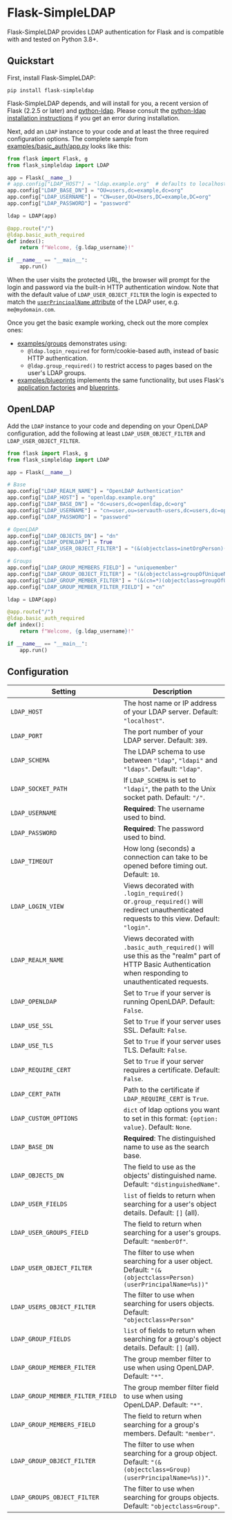 # Flask-SimpleLDAP
Flask-SimpleLDAP provides LDAP authentication for Flask and is compatible with and tested on Python 3.8+.

## Quickstart
First, install Flask-SimpleLDAP:

```shell
pip install flask-simpleldap
```

Flask-SimpleLDAP depends, and will install for you, a recent version of Flask
(2.2.5 or later) and [python-ldap](https://python-ldap.org/).
Please consult the [python-ldap installation instructions](https://www.python-ldap.org/en/latest/installing.html) if you get an error during installation.

Next, add an `LDAP` instance to your code and at least the three
required configuration options. The complete sample from
[examples/basic_auth/app.py](examples/basic_auth/app.py) looks like this:

```python
from flask import Flask, g
from flask_simpleldap import LDAP

app = Flask(__name__)
# app.config["LDAP_HOST"] = "ldap.example.org"  # defaults to localhost
app.config["LDAP_BASE_DN"] = "OU=users,dc=example,dc=org"
app.config["LDAP_USERNAME"] = "CN=user,OU=Users,DC=example,DC=org"
app.config["LDAP_PASSWORD"] = "password"

ldap = LDAP(app)

@app.route("/")
@ldap.basic_auth_required
def index():
    return f"Welcome, {g.ldap_username}!"

if __name__ == "__main__":
    app.run()
```

When the user visits the protected URL, the browser will prompt for the
login and password via the built-in HTTP authentication window. Note that
with the default value of `LDAP_USER_OBJECT_FILTER` the login is expected
to match the [`userPrincipalName` attribute](https://ldapwiki.com/wiki/UserPrincipalName)
of the LDAP user, e.g. `me@mydomain.com`.

Once you get the basic example working, check out the more complex ones:

- [examples/groups](examples/groups) demonstrates using:
  - `@ldap.login_required` for form/cookie-based auth, instead of basic HTTP authentication.
  - `@ldap.group_required()` to restrict access to pages based on the user's LDAP groups.
- [examples/blueprints](examples/blueprints) implements the same functionality, but uses Flask's
[application factories](https://flask.palletsprojects.com/en/3.0.x/patterns/appfactories/)
and [blueprints](https://flask.palletsprojects.com/en/3.0.x/blueprints/).


## OpenLDAP
Add the `LDAP` instance to your code and depending on your OpenLDAP
configuration, add the following at least `LDAP_USER_OBJECT_FILTER` and
`LDAP_USER_OBJECT_FILTER`.

```python
from flask import Flask, g
from flask_simpleldap import LDAP

app = Flask(__name__)

# Base
app.config["LDAP_REALM_NAME"] = "OpenLDAP Authentication"
app.config["LDAP_HOST"] = "openldap.example.org"
app.config["LDAP_BASE_DN"] = "dc=users,dc=openldap,dc=org"
app.config["LDAP_USERNAME"] = "cn=user,ou=servauth-users,dc=users,dc=openldap,dc=org"
app.config["LDAP_PASSWORD"] = "password"

# OpenLDAP
app.config["LDAP_OBJECTS_DN"] = "dn"
app.config["LDAP_OPENLDAP"] = True
app.config["LDAP_USER_OBJECT_FILTER"] = "(&(objectclass=inetOrgPerson)(uid=%s))"

# Groups
app.config["LDAP_GROUP_MEMBERS_FIELD"] = "uniquemember"
app.config["LDAP_GROUP_OBJECT_FILTER"] = "(&(objectclass=groupOfUniqueNames)(cn=%s))"
app.config["LDAP_GROUP_MEMBER_FILTER"] = "(&(cn=*)(objectclass=groupOfUniqueNames)(uniquemember=%s))"
app.config["LDAP_GROUP_MEMBER_FILTER_FIELD"] = "cn"

ldap = LDAP(app)

@app.route("/")
@ldap.basic_auth_required
def index():
    return f"Welcome, {g.ldap_username}!"

if __name__ == "__main__":
    app.run()
```

## Configuration
| Setting                          | Description                                                                                                                                               |
|----------------------------------|-----------------------------------------------------------------------------------------------------------------------------------------------------------|
| `LDAP_HOST`                      | The host name or IP address of your LDAP server. Default: `"localhost"`.                                                                                  |
| `LDAP_PORT`                      | The port number of your LDAP server. Default: `389`.                                                                                                      |
| `LDAP_SCHEMA`                    | The LDAP schema to use between `"ldap"`, `"ldapi"` and `"ldaps"`. Default: `"ldap"`.                                                                      |
| `LDAP_SOCKET_PATH`               | If `LDAP_SCHEMA` is set to `"ldapi"`, the path to the Unix socket path. Default: `"/"`.                                                                   |
| `LDAP_USERNAME`                  | **Required**: The username used to bind.                                                                                                                  |
| `LDAP_PASSWORD`                  | **Required**: The password used to bind.                                                                                                                  |
| `LDAP_TIMEOUT`                   | How long (seconds) a connection can take to be opened before timing out. Default: `10`.                                                                   |
| `LDAP_LOGIN_VIEW`                | Views decorated with `.login_required()` or`.group_required()` will redirect unauthenticated requests to this view. Default: `"login"`.                   |
| `LDAP_REALM_NAME`                | Views decorated with `.basic_auth_required()` will use this as the "realm" part of HTTP Basic Authentication when responding to unauthenticated requests. |
| `LDAP_OPENLDAP`                  | Set to `True` if your server is running OpenLDAP. Default: `False`.                                                                                       |
| `LDAP_USE_SSL`                   | Set to `True` if your server uses SSL. Default: `False`.                                                                                                  |
| `LDAP_USE_TLS`                   | Set to `True` if your server uses TLS. Default: `False`.                                                                                                  |
| `LDAP_REQUIRE_CERT`              | Set to `True` if your server requires a certificate. Default: `False`.                                                                                    |
| `LDAP_CERT_PATH`                 | Path to the certificate if `LDAP_REQUIRE_CERT` is `True`.                                                                                                 |
| `LDAP_CUSTOM_OPTIONS`            | `dict` of ldap options you want to set in this format: `{option: value}`. Default: `None`.                                                                |
| `LDAP_BASE_DN`                   | **Required**: The distinguished name to use as the search base.                                                                                           |
| `LDAP_OBJECTS_DN`                | The field to use as the objects' distinguished name. Default: `"distinguishedName"`.                                                                      |
| `LDAP_USER_FIELDS`               | `list` of fields to return when searching for a user's object details. Default: `[]` (all).                                                               |
| `LDAP_USER_GROUPS_FIELD`         | The field to return when searching for a user's groups. Default: `"memberOf"`.                                                                            |
| `LDAP_USER_OBJECT_FILTER`        | The filter to use when searching for a user object. Default: `"(&(objectclass=Person)(userPrincipalName=%s))"`                                            |
| `LDAP_USERS_OBJECT_FILTER`       | The filter to use when searching for users objects. Default: `"objectclass=Person"`                                                                       |
| `LDAP_GROUP_FIELDS`              | `list` of fields to return when searching for a group's object details. Default: `[]` (all).                                                              |
| `LDAP_GROUP_MEMBER_FILTER`       | The group member filter to use when using OpenLDAP. Default: `"*"`.                                                                                       |
| `LDAP_GROUP_MEMBER_FILTER_FIELD` | The group member filter field to use when using OpenLDAP. Default: `"*"`.                                                                                 |
| `LDAP_GROUP_MEMBERS_FIELD`       | The field to return when searching for a group's members. Default: `"member"`.                                                                            |
| `LDAP_GROUP_OBJECT_FILTER`       | The filter to use when searching for a group object. Default: `"(&(objectclass=Group)(userPrincipalName=%s))"`.                                           |
| `LDAP_GROUPS_OBJECT_FILTER`      | The filter to use when searching for groups objects. Default: `"objectclass=Group"`.                                                                      |
